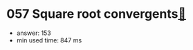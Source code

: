 057 Square root convergents[:link:](http://projecteuler.net/problem=57)  
========================

- answer: 153 
- min used time: 847 ms

